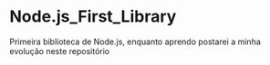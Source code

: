 # Node.js_First_Library
Primeira biblioteca de Node.js, enquanto aprendo postarei a minha evolução neste repositório
